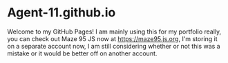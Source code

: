 # Agent-11.github.io
Welcome to my GitHub Pages! I am mainly using this for my portfolio really, you can check out Maze 95 JS now at https://maze95.js.org, I'm storing it on a separate account now, I am still considering whether or not this was a mistake or it would be better off on another account.
